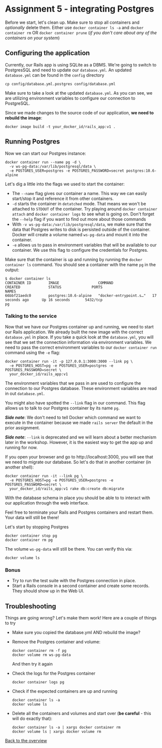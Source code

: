 # Assignment 5 - integrating Postgres
Before we start, let's clean up. Make sure to stop all containers and _optionally_ delete them. Either use `docker container ls -a` and `docker container rm` OR `docker container prune` (*if you don't care about any of the containers on your system*)

## Configuring the application
Currently, our Rails app is using SQLite as a DBMS. We're going to switch to PostgresSQL and need to update our `database.yml`. An updated `database.yml` can be found in the `config` directory
```
cp config/database.yml.postgres config/database.yml
```

Make sure to take a look at the updated `database.yml`. As you can see, we are utilizing environment variables to configure our connection to PostgreSQL.

Since we made changes to the source code of our application, __we need to rebuild the image__:
```
docker image build -t your_docker_id/rails_app:v1 .
```

## Running Postgres
Now we can start our Postgres instance:
```
docker container run --name pg -d \
  -v ws-pg-data:/var/lib/postgresql/data \
  -e POSTGRES_USER=postgres -e POSTGRES_PASSWORD=secret postgres:10.6-alpine
```

Let's dig a little into the flags we used to start the container:
* The `--name` flag gives our container a name. This way we can easily start/stop it and reference it from other containers.
* `-d` starts the container in `detatched` mode. That means we won't be attached to `STDOUT` of the container. Try playing around `docker container attach` and `docker container logs` to see what is going on. Don't forget the `--help` flag if you want to find out more about those commands
* With `-v ws-pg-data:/var/lib/postgresql/data`, we make sure that the data that Postgres writes to disk is persisted outside of the container. Docker will create a volume named `ws-pg-data` and mount it into the container.
* `-e` allows us to pass in environment variables that will be available to our container. We use this flag to configure the credentials for Postgres.

Make sure that the container is up and running by running the `docker container ls` command. You should see a container with the name `pg` in the output:
```
$ docker container ls
CONTAINER ID        IMAGE                  COMMAND                  CREATED             STATUS              PORTS                              NAMES
66bbf21aedc0        postgres:10.6-alpine   "docker-entrypoint.s…"   17 seconds ago      Up 16 seconds       5432/tcp                           pg
```


### Talking to the service
Now that we have our Postgres container up and running, we need to start our Rails application. We already built the new image with the correct `database.yml` in place. If you take a quick look at the `database.yml`, you will see that we set the connection information via environment variables. We need to pass the correct environment variables to our `docker container run` command using the `-e` flag:
```
docker container run -it -p 127.0.0.1:3000:3000 --link pg \
  -e POSTGRES_HOST=pg -e POSTGRES_USER=postgres -e POSTGRES_PASSWORD=secret \
  your_docker_id/rails_app:v1
```

The environment variables that we pass in are used to configure the connection to our Postgres database. These environment variables are read in out `database.yml`.

You might also have spotted the `--link` flag in our command. This flag allows us to talk to our Postgres container by its name `pg`. 

__*Side note*__: We don't need to tell Docker which command we want to execute in the container because we made `rails server` the default in the prior assignment.

__*Side note*__: `--link` is deprecated and we will learn about a better mechanism later in the workshop. However, it is the easiest way to get the app up and running for now.

If you open your browser and go to http://localhost:3000, you will see that we need to migrate our database. So let's do that in another container (in another shell):
```
docker container run -it --link pg \
  -e POSTGRES_HOST=pg -e POSTGRES_USER=postgres -e POSTGRES_PASSWORD=secret \
  your_docker_id/rails_app:v1 rake db:create db:migrate
```

With the database schema in place you should be able to to interact with our application through the web interface.

Feel free to terminate your Rails and Postgres containers and restart them. Your data will still be there!

Let's start by stopping Postgres
```
docker container stop pg
docker container rm pg
```

The volume `ws-pg-data` will still be there. You can verify this via:
```
docker volume ls
```

### Bonus
* Try to run the test suite with the Postgres connection in place.
* Start a Rails console in a second container and create some records. They should show up in the Web UI.

## Troubleshooting
Things are going wrong? Let's make them work! Here are a couple of things to try
* Make sure you copied the database.yml AND rebuild the image?
* Remove the Postgres container and volume:
  ```
  docker container rm -f pg
  docker volume rm ws-pg-data
  ```

  And then try it again

* Check the logs for the Postgres container
  ```
  docker container logs pg
  ```

* Check if the expected containers are up and running
  ```
  docker container ls -a
  docker volume ls
  ```

* Delete all the containers and volumes and start over (__be careful__ - this will do exactly that):
  ```
  docker container ls -a | xargs docker container rm
  docker volume ls | xargs docker volume rm
  ```

[Back to the overview](../README.md#assignments)
